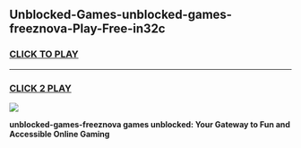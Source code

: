 
## Unblocked-Games-unblocked-games-freeznova-Play-Free-in32c
<h3>
<a href="https://premium76.site?title=unblocked-games-freeznova&ref=15A">CLICK TO PLAY</a></h3>
<hr>

<h3>
<a href="https://premium76.site?title=unblocked-games-freeznova&ref=15A">CLICK 2 PLAY</a>
  
</h3>

<a href="https://premium76.site?title=unblocked-games-freeznova&ref=15A"><img src="https://clearcache.store/games.png"></a>


**unblocked-games-freeznova games unblocked: Your Gateway to Fun and Accessible Online Gaming**
